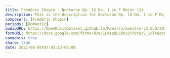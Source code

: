 ```yaml
---
title: Frédéric Chopin - Nocturne Op. 15 No. 1 in F Major (1)
description: This is the description for Nocturne Op. 15 No. 1 in F Major by Frédéric Chopin
composers: [Frédéric Chopin]
periods: [Romantic]
audioURL: https://OpenMusicDataset.github.io/Maestro/maestro-v3.0.0/2015/MIDI-Unprocessed_R1_D1-9-12_mid--AUDIO-from_mp3_12_R1_2015_wav--3.midi
formURL: https://docs.google.com/forms/d/e/1FAIpQLSdnJ3TP8YUcS_1cTk6qzLPPpLxKBX3nOhzli0_Uw_4uqaU2_A/viewform
comments: true
share: true
date: 2021-08-08T07:43:13-06:00
---
```

